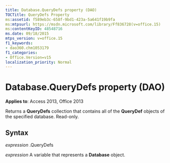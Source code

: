 ```yaml
---
title: Database.QueryDefs property (DAO)
TOCTitle: QueryDefs Property
ms:assetid: f589eb3c-658f-9bd1-423a-5a641f19b9fa
ms:mtpsurl: https://msdn.microsoft.com/library/Ff836728(v=office.15)
ms:contentKeyID: 48548716
ms.date: 09/18/2015
mtps_version: v=office.15
f1_keywords:
- dao360.chm1053179
f1_categories:
- Office.Version=v15
localization_priority: Normal
---
```


# Database.QueryDefs property (DAO)


**Applies to**: Access 2013, Office 2013

Returns a **QueryDefs** collection that contains all of the **QueryDef** objects of the specified database. Read-only.

## Syntax

*expression* .QueryDefs

*expression* A variable that represents a **Database** object.

